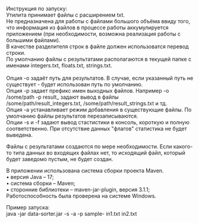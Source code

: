 Инструкция по запуску:<br>
Утилита принимает файлы с расширением txt.<br>
Не предназначена для работы с файлами большого объёма ввиду того, 
что информация из файлов в процессе работы аккумулируется приложением (при необходимости, возможна реализация работы с большими файлами). <br>
В качестве разделителя строк в файле должен использоватся перевод строки. <br>
По умолчанию файлы с результатами располагаются в текущей папке с именами integers.txt, floats.txt, strings.txt.<br>
<br>
Опция -o задаёт путь для результатов. В случае, если указанный путь не существует - будет использован путь по умолчанию.<br>
Опция -p задает префикс имен выходных файлов. Например -o /some/path -p result_ задают вывод в
файлы /some/path/result_integers.txt, /some/path/result_strings.txt и тд.<br>
Опция -a устанавливает режим добавления в существующие файлы. По умолчанию файлы результатов перезаписываются.<br>
Опции -s и -f задают вывод стастистики в консоль, короткую и полную соответственно. При отсутствие данных "флагов" статистика не будет выведена.<br>

Файлы с результатами создаются по мере необходимости. Если какого-то типа
данных во входящих файлах нет, то исходящий файл, который будет заведомо
пустым, не будет создан.<br>

В приложении использована система сборки проекта Maven.<br>
• версия Java – 17; <br>
• система сборки – Maven; <br>
• сторонние библиотеки – maven-jar-plugin, версия 3.1.1;<br>
Работоспособность была проверена на системе Windows.

Пример запуска:<br>
java -jar data-sorter.jar -s -a -p sample- in1.txt in2.txt
